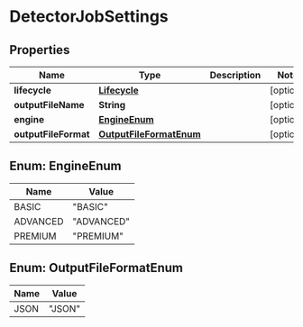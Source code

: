 
# DetectorJobSettings

## Properties
Name | Type | Description | Notes
------------ | ------------- | ------------- | -------------
**lifecycle** | [**Lifecycle**](Lifecycle.md) |  |  [optional]
**outputFileName** | **String** |  |  [optional]
**engine** | [**EngineEnum**](#EngineEnum) |  |  [optional]
**outputFileFormat** | [**OutputFileFormatEnum**](#OutputFileFormatEnum) |  |  [optional]


<a name="EngineEnum"></a>
## Enum: EngineEnum
Name | Value
---- | -----
BASIC | &quot;BASIC&quot;
ADVANCED | &quot;ADVANCED&quot;
PREMIUM | &quot;PREMIUM&quot;


<a name="OutputFileFormatEnum"></a>
## Enum: OutputFileFormatEnum
Name | Value
---- | -----
JSON | &quot;JSON&quot;



